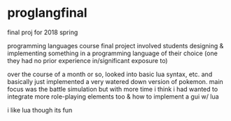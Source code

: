 # proglangfinal
final proj for 2018 spring

programming languages course final project involved students designing & implementing something in a programming language
of their choice (one they had no prior experience in/significant exposure to)

over the course of a month or so, looked into basic lua syntax, etc. and basically just implemented a very watered down
version of pokemon. main focus was the battle simulation but with more time i think i had wanted to integrate more 
role-playing elements too & how to implement a gui w/ lua

i like lua though its fun
